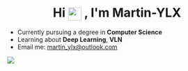 <h1 align="center">
  Hi <img src="https://user-images.githubusercontent.com/18350557/176309783-0785949b-9127-417c-8b55-ab5a4333674e.gif" width="30" style="vertical-align: middle;" />
  , I'm Martin-YLX
</h1>


- Currently pursuing a degree in **Computer Science**
- Learning about **Deep Learning**, **VLN**
- Email me: [martin_ylx@outlook.com](mailto:martin_ylx@outlook.com)

<a href="https://github.com/Martin-YLX">
  <img src="https://github-readme-stats.vercel.app/api/top-langs/?username=Martin-YLX&layout=compact&hide_border=true" />
</a>
